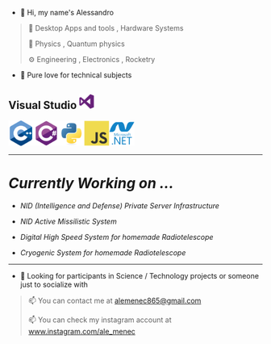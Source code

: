 
- 👋 Hi, my name's Alessandro

> 📲 Desktop Apps and tools , Hardware Systems
> 
> 🔬 Physics , Quantum physics
>
> ⚙️ Engineering , Electronics , Rocketry


- 👀 Pure love for technical subjects

## Visual Studio <img src="https://raw.githubusercontent.com/devicons/devicon/master/icons/visualstudio/visualstudio-plain.svg" width="30" height="30">

<img src="https://raw.githubusercontent.com/devicons/devicon/master/icons/cplusplus/cplusplus-original.svg" width="50" height="50"><img src="https://raw.githubusercontent.com/devicons/devicon/master/icons/csharp/csharp-original.svg" width="50" height="50"><img src="https://raw.githubusercontent.com/devicons/devicon/master/icons/python/python-original.svg" width="50" height="50"><img src="https://raw.githubusercontent.com/devicons/devicon/master/icons/javascript/javascript-original.svg" width="50" height="50"><img src="https://raw.githubusercontent.com/devicons/devicon/master/icons/dot-net/dot-net-plain-wordmark.svg" width="50" height="50">

                  
___
# *Currently Working on ...*

 - *NID (Intelligence and Defense) Private Server Infrastructure*
 - *NID Active Missilistic System*
 
 - *Digital High Speed System for homemade Radiotelescope*
 - *Cryogenic System for homemade Radiotelescope*
 
___
- 💞️ Looking for participants in Science / Technology projects or someone just to socialize with

> 📫 You can contact me at alemenec865@gmail.com
> 
> 📫 You can check my instagram account at www.instagram.com/ale_menec

